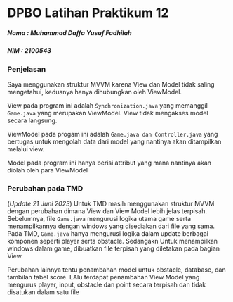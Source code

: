 # **DPBO Latihan Praktikum 12**

##### **Nama : Muhammad Daffa Yusuf Fadhilah**

##### **NIM : 2100543**

### **Penjelasan**

Saya menggunakan struktur MVVM karena View dan Model tidak saling mengetahui, keduanya hanya dihubungkan oleh ViewModel.

View pada program ini adalah `Synchronization.java` yang memanggil `Game.java` yang merupakan ViewModel. View tidak mengakses model secara langsung.

ViewModel pada progam ini adalah `Game.java dan Controller.java` yang bertugas untuk mengolah data dari model yang nantinya akan ditampilkan melalui view.

Model pada program ini hanya berisi attribut yang mana nantinya akan diolah oleh para ViewModel

### **Perubahan pada TMD**
(*_Update 21 Juni 2023_*)
Untuk TMD masih menggunakan struktur MVVM dengan perubahan dimana View dan View Model lebih jelas terpisah. Sebelumnya, file `Game.java` mengurusi logika utama game serta menampilkannya dengan windows yang disediakan dari file yang sama. Pada TMD, `Game.java` hanya mengurusi logika dalam update berbagai komponen seperti player serta obstacle. Sedangakn Untuk menampilkan windows dalam game, dibuatkan file terpisah yang diletakan pada bagian View.

Perubahan lainnya tentu penambahan model untuk obstacle, database, dan tambilan tabel score. LAlu terdapat penambahan View Model yang mengurus player, input, obstacle dan point secara terpisah dan tidak disatukan dalam satu file
